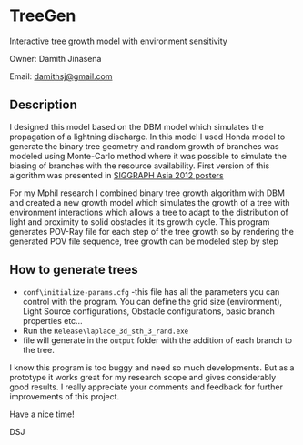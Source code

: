 # TreeGen

Interactive tree growth model with environment sensitivity

Owner: Damith Jinasena

Email: damithsj@gmail.com


## Description

I designed this model based on the DBM model which simulates the propagation of a lightning discharge. In this model I used Honda model to generate the binary tree geometry and random growth of branches was modeled using Monte-Carlo method where it was possible to simulate the biasing of branches with the resource availability.
First version of this algorithm was presented in [SIGGRAPH Asia 2012 posters](http://dl.acm.org/citation.cfm?id=2407196)

For my Mphil research I combined binary tree growth algorithm with DBM and created a new growth model which simulates the growth of a tree with environment interactions which allows a tree to adapt to the distribution of light and proximity to solid obstacles it its growth cycle.
This program generates POV-Ray file for each step of the tree growth so by rendering the generated POV file sequence, tree growth can be modeled step by step

## How to generate trees

*  `conf\initialize-params.cfg`  -this file has all the parameters you can control with the program. You can define the grid size (environment), Light Source configurations, Obstacle configurations, basic branch properties etc…
* Run the `Release\laplace_3d_sth_3_rand.exe`
* file will generate in the `output` folder with the addition of each branch to the tree.

I know this program is too buggy and need so much developments. But as a prototype it works great for my research scope and gives considerably good results. I really appreciate your comments and feedback for further improvements of this project.

Have a nice time!

DSJ
